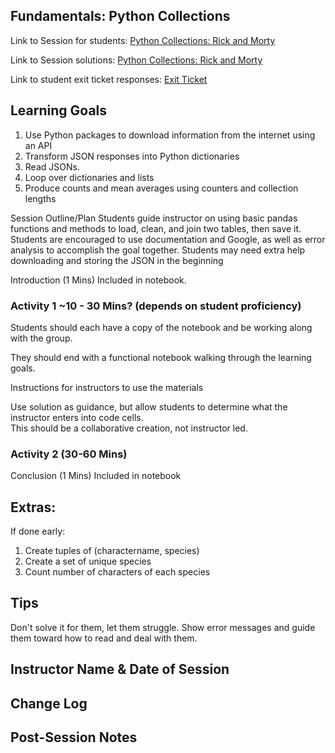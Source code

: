 ## Fundamentals: Python Collections

Link to Session for students: [Python Collections: Rick and Morty](https://github.com/learn-co-students/FLEX-fundamentals-students/blob/main/Python/Python_collections/student_python_collections_practice.ipynb)

Link to Session solutions: [Python Collections: Rick and Morty](https://github.com/flatiron-school/FLEX-fundamentals-instructors/blob/main/Python/Python_collections/solutions_python_collections_practice.ipynb)

Link to student exit ticket responses: [Exit Ticket](https://docs.google.com/forms/d/1X3hnm2On4C0HDUC4EYVqGg6ujeG2alCcComierT0thQ/edit?usp=sharing)

## Learning Goals
1. Use Python packages to download information from the internet using an API
2. Transform JSON responses into Python dictionaries
3. Read JSONs.
4. Loop over dictionaries and lists
5. Produce counts and mean averages using counters and collection lengths


Session Outline/Plan
Students guide instructor on using basic pandas functions and methods to load, clean, and join two tables, then save it.
Students are encouraged to use documentation and Google, as well as error analysis to accomplish the goal together.
Students may need extra help downloading and storing the JSON in the beginning

Introduction (1 Mins)
Included in notebook.

### Activity 1 ~10 - 30 Mins? (depends on student proficiency)

Students should each have a copy of the notebook and be working along with the group.  

They should end with a functional notebook walking through the learning goals.  

Instructions for instructors to use the materials

Use solution as guidance, but allow students to determine what the instructor enters into code cells.  
This should be a collaborative creation, not instructor led.


### Activity 2 (30-60 Mins)

Conclusion (1 Mins)
Included in notebook

## Extras: 
If done early:
1. Create tuples of (charactername, species)
2. Create a set of unique species
3. Count number of characters of each species

## Tips
Don't solve it for them, let them struggle.  Show error messages and guide them toward how to read and deal with them.

## Instructor Name & Date of Session



## Change Log

## Post-Session Notes

